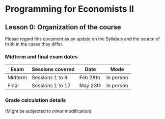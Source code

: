 # Programming for Economists II
## Lesson 0: Organization of the course

Please regard this document as an update on the Syllabus and the source of truth in the cases they differ.

### Midterm and final exam dates

| Exam | Sessions covered | Date | Mode
| ----------- | ----------- | ---- | ---- |
| Midterm | Sessions 1 to 9 | Feb 28th | In person |
| Final | Sessions 1 to 17 | May 23th | In person |
 
### Grade calculation details
(Might be subjected to minor modification)



